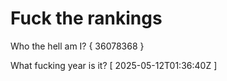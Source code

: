 # Fuck the rankings

Who the hell am I?
{ 36078368 }

What fucking year is it?
[ 2025-05-12T01:36:40Z ]

